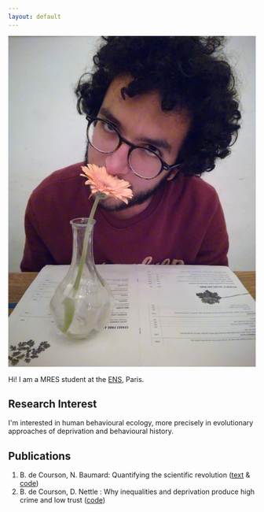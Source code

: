 ```yaml
---
layout: default
---
```


<img class="profile-picture" src="picture.jpg">

Hi! I am a MRES student at the [ENS](http://www.ens.fr), Paris. 

## Research Interest
I'm interested in human behavioural ecology, more precisely in evolutionary approaches of deprivation and behavioural history.

## Publications

1. B. de Courson, N. Baumard: Quantifying the scientific revolution ([text](https://osf.io/preprints/socarxiv/9ex8q) & [code](https://github.com/regicid/Scientific_revolution))
2. B. de Courson, D. Nettle : Why inequalities and deprivation produce high crime and low trust ([code](https://github.com/regicid/Deprivation-antisociality/blob/master/Code.ipynb))

